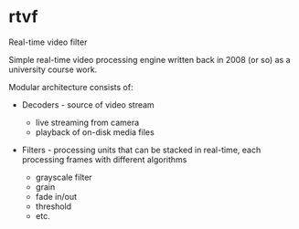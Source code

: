 # rtvf
Real-time video filter

Simple real-time video processing engine written back in 2008 (or so) as a university course work.

Modular architecture consists of:
  - Decoders - source of video stream
    - live streaming from camera
    - playback of on-disk media files
    
  - Filters - processing units that can be stacked in real-time, each processing frames with different algorithms
    - grayscale filter
    - grain
    - fade in/out
    - threshold
    - etc.
